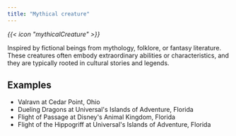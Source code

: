```yaml
---
title: "Mythical creature"
---
```


<i class="bigIcon">{{< icon "mythicalCreature" >}}</i>

Inspired by fictional beings from mythology, folklore, or fantasy literature. These creatures often embody extraordinary abilities or characteristics, and they are typically rooted in cultural stories and legends.

## Examples
* Valravn at Cedar Point, Ohio
* Dueling Dragons at Universal's Islands of Adventure, Florida
* Flight of Passage at Disney's Animal Kingdom, Florida
* Flight of the Hippogriff at Universal's Islands of Adventure, Florida
